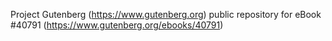 Project Gutenberg (https://www.gutenberg.org) public repository for eBook #40791 (https://www.gutenberg.org/ebooks/40791)
